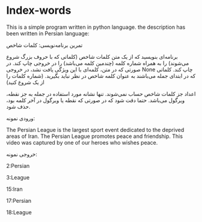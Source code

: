 # Index-words
This is a simple program written in python language. the description has been written in Persian language:

تمرین برنامه‌نویسی: کلمات شاخص

برنامه‌ای بنویسید که از یک متن کلمات شاخص (کلماتی که با حروف بزرگ شروع می‌شوند) را به همراه شماره کلمه (چندمین کلمه می‌باشد) را در خروجی چاپ کند. در صورتی که در متن، کلمه‌ای با این ویژگی یافت نشد، در خروجی None چاپ کند. کلماتی که در ابتدای جمله می‌باشند به عنوان کلمه شاخص در نظر نباید بگیرید. (شماره کلمات را از یک شروع کنید)

اعداد جز کلمات شاخص حساب نمی‌شوند. تنها نشانه مورد استفاده در جمله به جز نقطه، ویرگول می‌باشد. حتما دقت شود که در صورتی که نقطه یا ویرگول در آخر کلمه بود، حذف شود.

ورودی نمونه:

The Persian League is the largest sport event dedicated to the deprived areas of Iran. The Persian League promotes peace and friendship. This video was captured by one of our heroes who wishes peace.

خروجی نمونه:


2:Persian

3:League

15:Iran

17:Persian

18:League
